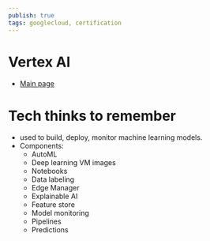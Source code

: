 ```yaml
---
publish: true
tags: googlecloud, certification
---
```


# Vertex AI
- [Main page](https://cloud.google.com/vertex-ai)


# Tech thinks to remember
- used to build, deploy, monitor machine learning models.
- Components:
	- AutoML
	- Deep learning VM images
	- Notebooks
	- Data labeling
	- Edge Manager
	- Explainable AI
	- Feature store
	- Model monitoring
	- Pipelines
	- Predictions